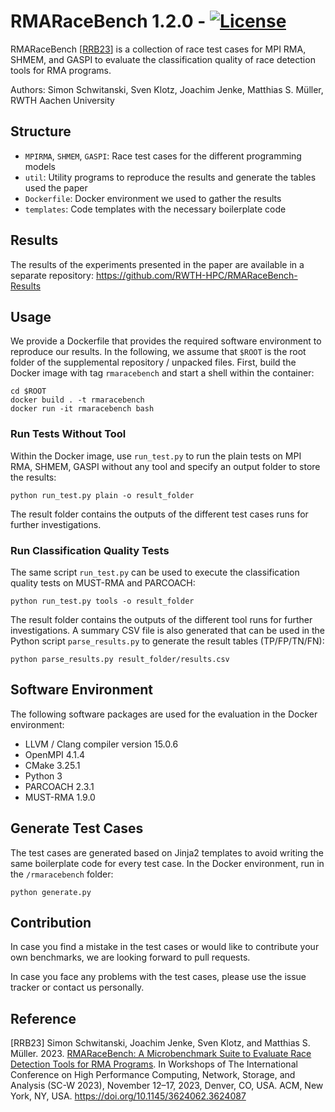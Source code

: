 # RMARaceBench 1.2.0 - [![License](https://img.shields.io/badge/License-BSD%203--Clause-blue.svg)](https://opensource.org/licenses/BSD-3-Clause)
RMARaceBench [[RRB23](#reference)] is a collection of race test cases for MPI RMA, SHMEM, and GASPI to evaluate the classification quality of race detection tools for RMA programs.

Authors: Simon Schwitanski, Sven Klotz, Joachim Jenke, Matthias S. Müller, RWTH Aachen University

## Structure
- `MPIRMA`, `SHMEM`, `GASPI`: Race test cases for the different programming models
- `util`: Utility programs to reproduce the results and generate the tables used the paper
- `Dockerfile`: Docker environment we used to gather the results
- `templates`: Code templates with the necessary boilerplate code

## Results
The results of the experiments presented in the paper are available in a separate repository: https://github.com/RWTH-HPC/RMARaceBench-Results

## Usage
We provide a Dockerfile that provides the required software environment
to reproduce our results. In the following, we assume that `$ROOT` is
the root folder of the supplemental repository / unpacked files. First,
build the Docker image with tag `rmaracebench` and start a shell within
the container:
```
cd $ROOT
docker build . -t rmaracebench
docker run -it rmaracebench bash
```

### Run Tests Without Tool
Within the Docker image, use `run_test.py` to run the plain tests on MPI
RMA, SHMEM, GASPI without any tool and specify an output folder to store
the results:
```
python run_test.py plain -o result_folder
```
The result folder contains the outputs of the different test cases runs for further investigations.

### Run Classification Quality Tests
The same script `run_test.py` can be used to execute the classification
quality tests on MUST-RMA and PARCOACH:

```
python run_test.py tools -o result_folder
```
The result folder contains the outputs of the different tool runs for further investigations. A summary CSV file is also generated that can be used in the
Python script `parse_results.py` to generate the result tables (TP/FP/TN/FN):

```
python parse_results.py result_folder/results.csv
```

## Software Environment
The following software packages are used for the evaluation in the Docker
environment:
-   LLVM / Clang compiler version 15.0.6
-   OpenMPI 4.1.4
-   CMake 3.25.1
-   Python 3
-   PARCOACH 2.3.1
-   MUST-RMA 1.9.0

## Generate Test Cases
The test cases are generated based on Jinja2 templates to avoid writing the same boilerplate code for every test case.
In the Docker environment, run in the `/rmaracebench` folder:

```
python generate.py
```

## Contribution
In case you find a mistake in the test cases or would like to contribute your own benchmarks, we are looking forward to pull requests.

In case you face any problems with the test cases, please use the issue tracker or contact us personally.


## <a name="reference"></a> Reference
[RRB23] Simon Schwitanski, Joachim Jenke, Sven Klotz, and Matthias S. Müller. 2023. [RMARaceBench: A Microbenchmark Suite to Evaluate Race Detection Tools for RMA Programs](https://doi.org/10.1145/3624062.3624087). In Workshops of The International Conference on High Performance Computing, Network, Storage, and Analysis (SC-W 2023), November 12–17, 2023, Denver, CO, USA. ACM, New York, NY, USA.
https://doi.org/10.1145/3624062.3624087
